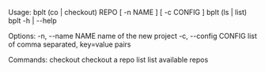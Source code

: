Usage:
    bplt (co | checkout) REPO [ -n NAME ] [ -c CONFIG ]
    bplt (ls | list)
    bplt -h | --help

Options:
    -n, --name NAME         name of the new project
    -c, --config CONFIG     list of comma separated, key=value pairs

Commands:
    checkout        checkout a repo
    list            list available repos

